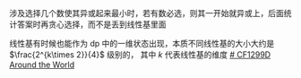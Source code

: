 
涉及选择几个数使其异或起来最小时，若有数必选，则其一开始就异或上，后面统计答案时再贪心选择，而不是丢到线性基里面

线性基有时候也能作为 dp 中的一维状态出现，本质不同线性基的大小大约是 $\frac{2^{k\times 2}}{4}$ 级别的， 其中 $k$ 代表线性基的维度 [# CF1299D Around the World](https://www.luogu.com.cn/problem/CF1299D)
